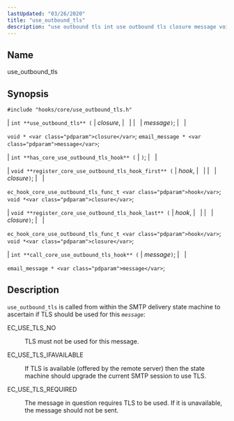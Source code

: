 ```yaml
---
lastUpdated: "03/26/2020"
title: "use_outbound_tls"
description: "use outbound tls int use outbound tls closure message void closure email message message int has core use outbound tls hook void register core use outbound tls hook first hook closure ec hook core use outbound tls func t hook void closure void register core use outbound tls hook last..."
---
```


<a name="hooks.core.use_outbound_tls"></a> 
## Name

use_outbound_tls

## Synopsis

`#include "hooks/core/use_outbound_tls.h"`

| `int **use_outbound_tls** (` | <var class="pdparam">closure</var>, |   |
|   | <var class="pdparam">message</var>`)`; |   |

`void * <var class="pdparam">closure</var>`;
`email_message * <var class="pdparam">message</var>`;

| `int **has_core_use_outbound_tls_hook** (` | `)`; |   |

| `void **register_core_use_outbound_tls_hook_first** (` | <var class="pdparam">hook</var>, |   |
|   | <var class="pdparam">closure</var>`)`; |   |

`ec_hook_core_use_outbound_tls_func_t <var class="pdparam">hook</var>`;
`void *<var class="pdparam">closure</var>`;

| `void **register_core_use_outbound_tls_hook_last** (` | <var class="pdparam">hook</var>, |   |
|   | <var class="pdparam">closure</var>`)`; |   |

`ec_hook_core_use_outbound_tls_func_t <var class="pdparam">hook</var>`;
`void *<var class="pdparam">closure</var>`;

| `int **call_core_use_outbound_tls_hook** (` | <var class="pdparam">message</var>`)`; |   |

`email_message * <var class="pdparam">message</var>`;<a name="idp33730752"></a> 
## Description

`use_outbound_tls` is called from within the SMTP delivery state machine to ascertain if TLS should be used for this *`message`*:

<dl class="variablelist">

<dt>EC_USE_TLS_NO</dt>

<dd>

TLS must not be used for this message.

</dd>

<dt>EC_USE_TLS_IFAVAILABLE</dt>

<dd>

If TLS is available (offered by the remote server) then the state machine should upgrade the current SMTP session to use TLS.

</dd>

<dt>EC_USE_TLS_REQUIRED</dt>

<dd>

The message in question requires TLS to be used. If it is unavailable, the message should not be sent.

</dd>

</dl>